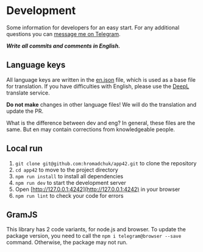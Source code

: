 # Development

Some information for developers for an easy start. For any additional questions you can [message me on Telegram](https://t.me/iamhro).

***Write all commits and comments in English.***

## Language keys

All language keys are written in the [en.json](src%2Flanguages%2Fen.json) file, which is used as a base file for translation. If you have difficulties with English, please use the [DeepL](https://deepl.com/) translate service.

**Do not make** changes in other language files! We will do the translation and update the PR.

What is the difference between dev and eng? In general, these files are the same. But en may contain corrections from knowledgeable people.

## Local run

1. `git clone git@github.com:hromadchuk/app42.git` to clone the repository
2. `cd app42` to move to the project directory
3. `npm run install` to install all dependencies
4. `npm run dev` to start the development server
5. Open [http://127.0.0.1:4242](http://127.0.0.1:4242) in your browser
6. `npm run lint` to check your code for errors

## GramJS

This library has 2 code variants, for node.js and browser. To update the package version, you need to call the `npm i telegram@browser --save` command. Otherwise, the package may not run.

